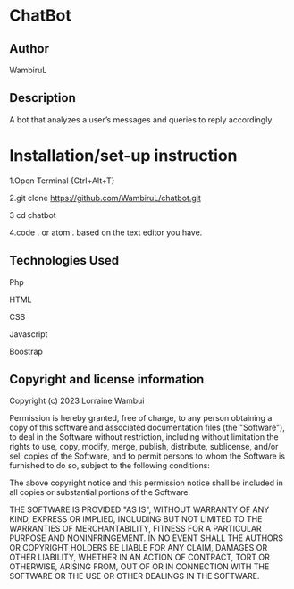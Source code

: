 # ChatBot

## Author

WambiruL

## Description

A bot that analyzes a user’s messages and queries to reply accordingly.

# Installation/set-up instruction

1.Open Terminal {Ctrl+Alt+T}

2.git clone https://github.com/WambiruL/chatbot.git

3 cd chatbot

4.code . or atom . based on the text editor you have.

## Technologies Used

Php

HTML

CSS

Javascript

Boostrap

## Copyright and license information

Copyright (c) 2023 Lorraine Wambui

Permission is hereby granted, free of charge, to any person obtaining
a copy of this software and associated documentation files (the
"Software"), to deal in the Software without restriction, including
without limitation the rights to use, copy, modify, merge, publish,
distribute, sublicense, and/or sell copies of the Software, and to
permit persons to whom the Software is furnished to do so, subject to
the following conditions:

The above copyright notice and this permission notice shall be
included in all copies or substantial portions of the Software.

THE SOFTWARE IS PROVIDED "AS IS", WITHOUT WARRANTY OF ANY KIND,
EXPRESS OR IMPLIED, INCLUDING BUT NOT LIMITED TO THE WARRANTIES OF
MERCHANTABILITY, FITNESS FOR A PARTICULAR PURPOSE AND
NONINFRINGEMENT. IN NO EVENT SHALL THE AUTHORS OR COPYRIGHT HOLDERS BE
LIABLE FOR ANY CLAIM, DAMAGES OR OTHER LIABILITY, WHETHER IN AN ACTION
OF CONTRACT, TORT OR OTHERWISE, ARISING FROM, OUT OF OR IN CONNECTION
WITH THE SOFTWARE OR THE USE OR OTHER DEALINGS IN THE SOFTWARE.
